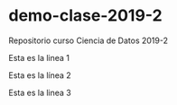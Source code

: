 # demo-clase-2019-2
Repositorio curso Ciencia de Datos 2019-2

Esta es la linea 1

Esta es la línea 2

Esta es la linea 3
